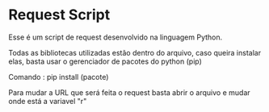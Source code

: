  #                                                                       Request Script

Esse é um script de request desenvolvido na linguagem Python.

Todas as bibliotecas utilizadas estão dentro do arquivo, caso queira instalar elas, basta usar o gerenciador de pacotes do python (pip)

Comando : pip install (pacote)

Para mudar a URL que será feita o request basta abrir o arquivo e mudar onde está a variavel "r"
